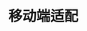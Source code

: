 <!--
 * @Author: chenchen
 * @Description: 
 * @Date: 2022-10-11 15:39:13
 * @LastEditTime: 2022-10-11 15:39:17
 * @FilePath: \cc-vitepress\docs\records\移动端适配.md
-->
# 移动端适配